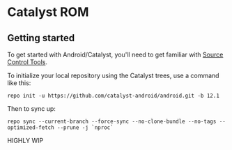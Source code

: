 Catalyst ROM
===========

Getting started
---------------

To get started with Android/Catalyst, you'll need to get familiar with [Source Control Tools](https://source.android.com/setup/develop).

To initialize your local repository using the Catalyst trees, use a command like this:
```
repo init -u https://github.com/catalyst-android/android.git -b 12.1
```
Then to sync up:
```
repo sync --current-branch --force-sync --no-clone-bundle --no-tags --optimized-fetch --prune -j `nproc` 
```

HIGHLY WIP
